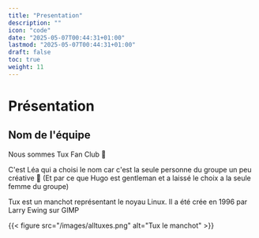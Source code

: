 ```yaml
---
title: "Presentation"
description: ""
icon: "code"
date: "2025-05-07T00:44:31+01:00"
lastmod: "2025-05-07T00:44:31+01:00"
draft: false
toc: true
weight: 11
---
```


# Présentation 

## Nom de l'équipe

Nous sommes Tux Fan Club 🐧

C'est Léa qui a choisi le nom car c'est la seule personne du groupe un peu créative 👀 (Et par ce que Hugo est gentleman et a laissé le choix a la seule femme du groupe)

Tux est un manchot représentant le noyau Linux. Il a été crée en 1996 par Larry Ewing sur GIMP 

{{< figure src="/images/alltuxes.png" alt="Tux le manchot" >}}
